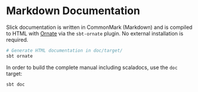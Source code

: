 Markdown Documentation
======================

Slick documentation is written in CommonMark (Markdown) and is compiled to HTML with
[Ornate](https://github.com/szeiger/ornate) via the `sbt-ornate` plugin. No external installation is required.

``` bash
# Generate HTML documentation in doc/target/
sbt ornate
```

In order to build the complete manual including scaladocs, use the `doc` target:

``` bash
sbt doc
```
